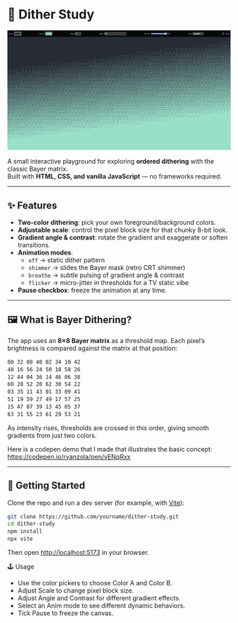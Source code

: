 # 🎨 Dither Study

![Screenshot of Dither Study](public/screenshot.png)

A small interactive playground for exploring **ordered dithering** with the classic Bayer matrix.  
Built with **HTML, CSS, and vanilla JavaScript** — no frameworks required.

---

## ✨ Features

- **Two-color dithering**: pick your own foreground/background colors.
- **Adjustable scale**: control the pixel block size for that chunky 8-bit look.
- **Gradient angle & contrast**: rotate the gradient and exaggerate or soften transitions.
- **Animation modes**:
  - `off` → static dither pattern
  - `shimmer` → slides the Bayer mask (retro CRT shimmer)
  - `breathe` → subtle pulsing of gradient angle & contrast
  - `flicker` → micro-jitter in thresholds for a TV static vibe
- **Pause checkbox**: freeze the animation at any time.

---

## 🖼️ What is Bayer Dithering?

The app uses an **8×8 Bayer matrix** as a threshold map. Each pixel’s brightness is compared against the matrix at that position:

```bash
00 32 08 40 02 34 10 42
48 16 56 24 50 18 58 26
12 44 04 36 14 46 06 38
60 28 52 20 62 30 54 22
03 35 11 43 01 33 09 41
51 19 59 27 49 17 57 25
15 47 07 39 13 45 05 37
63 31 55 23 61 29 53 21
```

As intensity rises, thresholds are crossed in this order, giving smooth gradients from just two colors.

Here is a codepen demo that I made that illustrates the basic concept:  
<https://codepen.io/ryanzola/pen/vENqRxx>

---

## 🚀 Getting Started

Clone the repo and run a dev server (for example, with [Vite](https://vitejs.dev)):

```bash
git clone https://github.com/yourname/dither-study.git
cd dither-study
npm install
npx vite
```

Then open <http://localhost:5173> in your browser.

🕹️ Usage

- Use the color pickers to choose Color A and Color B.
- Adjust Scale to change pixel block size.
- Adjust Angle and Contrast for different gradient effects.
- Select an Anim mode to see different dynamic behaviors.
- Tick Pause to freeze the canvas.

